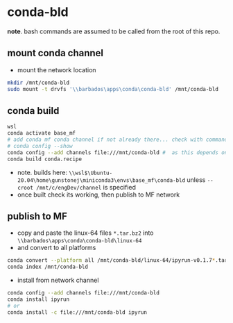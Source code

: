# conda-bld

__note__. bash commands are assumed to be called from the root of this repo.

## mount conda channel

- mount the network location

```bash
mkdir /mnt/conda-bld
sudo mount -t drvfs '\\barbados\apps\conda\conda-bld' /mnt/conda-bld
```

## conda build

```bash
wsl
conda activate base_mf
# add conda mf conda channel if not already there... check with command below...
# conda config --show
conda config --add channels file:///mnt/conda-bld #  as this depends on other internal packages
conda build conda.recipe
```

- note. builds here: `\\wsl$\Ubuntu-20.04\home\gunstonej\miniconda3\envs\base_mf\conda-bld` unless `--croot /mnt/c/engDev/channel` is specified
- once built check its working, then publish to MF network

## publish to MF

- copy and paste the linux-64 files `*.tar.bz2` into `\\barbados\apps\conda\conda-bld\linux-64`
- and convert to all platforms

```bash
conda convert --platform all /mnt/conda-bld/linux-64/ipyrun-v0.1.7*.tar.bz2 --output-dir /mnt/conda-bld
conda index /mnt/conda-bld
```

- install from network channel

```bash
conda config --add channels file:///mnt/conda-bld
conda install ipyrun
# or 
conda install -c file:///mnt/conda-bld ipyrun
```
